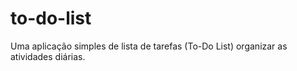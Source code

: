 # to-do-list
Uma aplicação simples de lista de tarefas (To-Do List)  organizar as atividades diárias.
